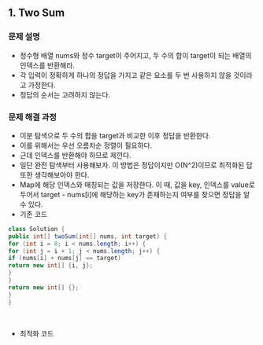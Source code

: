 ## 1. Two Sum
### 문제 설명
- 정수형 배열 nums와 정수 target이 주어지고, 두 수의 합이 target이 되는 배열의 인덱스를 반환해라.
- 각 입력이 정확하게 하나의 정답을 가지고 같은 요소를 두 번 사용하지 않을 것이라고 가정한다.
- 정답의 순서는 고려하지 않는다.
​
### 문제 해결 과정
- 이분 탐색으로 두 수의 합을 target과 비교한 이후 정답을 반환한다.
- 이를 위해서는 우선 오름차순 정렬이 필요하다.
- 근데 인덱스를 반환해야 하므로 제낀다.
- 일단 완전 탐색부터 사용해보자. 이 방법은 정답이지만 O(N^2)이므로 최적화된 답 또한 생각해보아야 한다.
- Map에 해당 인덱스와 매칭되는 값을 저장한다. 이 때, 값을 key, 인덱스를 value로 두어서 target - nums[i]에 해당하는 key가 존재하는지 여부를 찾으면 정답을 알 수 있다.
- 기존 코드
```java
class Solution {
public int[] twoSum(int[] nums, int target) {
for (int i = 0; i < nums.length; i++) {
for (int j = i + 1; j < nums.length; j++) {
if (nums[i] + nums[j] == target)
return new int[] {i, j};
}
}
return new int[] {};
}
}
```
​
- 최적화 코드
​
